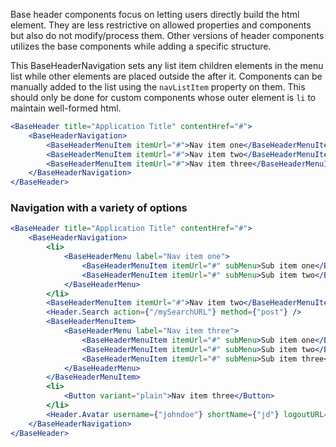 Base header components focus on letting users directly build the html element. They are less restrictive on allowed properties and components but also do not modify/process them.
Other versions of header components utilizes the base components while adding a specific structure.

This BaseHeaderNavigation sets any list item children elements in the menu list while other elements are placed outside
the after it. Components can be manually added to the list using the `navListItem` property on them. This should only
be done for custom components whose outer element is `li` to maintain well-formed html.

<!-- prettier-ignore-start -->
```jsx
<BaseHeader title="Application Title" contentHref="#">
    <BaseHeaderNavigation>
        <BaseHeaderMenuItem itemUrl="#">Nav item one</BaseHeaderMenuItem>
        <BaseHeaderMenuItem itemUrl="#">Nav item two</BaseHeaderMenuItem>
        <BaseHeaderMenuItem itemUrl="#">Nav item three</BaseHeaderMenuItem>
    </BaseHeaderNavigation>
</BaseHeader>
```
<!-- prettier-ignore-end -->

### Navigation with a variety of options

<!-- prettier-ignore-start -->
```jsx
<BaseHeader title="Application Title" contentHref="#">
    <BaseHeaderNavigation>
        <li>
            <BaseHeaderMenu label="Nav item one">
                <BaseHeaderMenuItem itemUrl="#" subMenu>Sub item one</BaseHeaderMenuItem>
                <BaseHeaderMenuItem itemUrl="#" subMenu>Sub item two</BaseHeaderMenuItem>
            </BaseHeaderMenu>
        </li>
        <BaseHeaderMenuItem itemUrl="#">Nav item two</BaseHeaderMenuItem>
        <Header.Search action={"/mySearchURL"} method={"post"} />
        <BaseHeaderMenuItem>
            <BaseHeaderMenu label="Nav item three">
                <BaseHeaderMenuItem itemUrl="#" subMenu>Sub item one</BaseHeaderMenuItem>
                <BaseHeaderMenuItem itemUrl="#" subMenu>Sub item two</BaseHeaderMenuItem>
                <BaseHeaderMenuItem itemUrl="#" subMenu>Sub item three</BaseHeaderMenuItem>
            </BaseHeaderMenu>
        </BaseHeaderMenuItem>
        <li>
            <Button variant="plain">Nav item three</Button>
        </li>
        <Header.Avatar username={"johndoe"} shortName={"jd"} logoutURL={"/logout"} />
    </BaseHeaderNavigation>
</BaseHeader>
```
<!-- prettier-ignore-end -->
